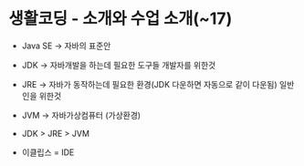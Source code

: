 # 생활코딩 - 소개와 수업 소개(~17)

* Java SE -> 자바의 표준안

* JDK -> 자바개발을 하는데 필요한 도구들 개발자를 위한것

* JRE -> 자바가 동작하는데 필요한 환경(JDK 다운하면 자동으로 같이 다운됨) 일반인을 위한것

* JVM -> 자바가상컴퓨터 (가상환경)

* JDK > JRE > JVM

* 이클립스 = IDE
